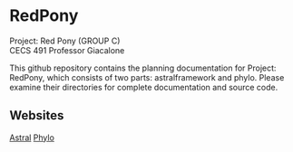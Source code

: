 # RedPony
Project: Red Pony (GROUP C)  
CECS 491 Professor Giacalone 

This github repository contains the planning documentation for Project: RedPony, which consists of two parts: astralframework and phylo. Please examine their directories for complete documentation and source code.

## Websites
[Astral](astralframework.com)
[Phylo](phyloapp.com)
